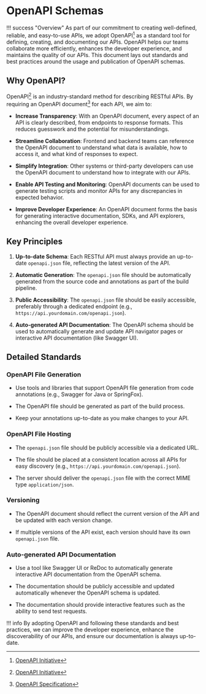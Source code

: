 # OpenAPI Schemas

!!! success "Overview"
    As part of our commitment to creating well-defined, reliable, and easy-to-use APIs, 
    we adopt OpenAPI[^1] as a standard tool for defining, creating, and documenting our 
    APIs. OpenAPI helps our teams collaborate more efficiently, enhances the developer 
    experience, and maintains the quality of our APIs. This document lays out standards 
    and best practices around the usage and publication of OpenAPI schemas.

## Why OpenAPI?

OpenAPI[^1] is an industry-standard method for describing RESTful APIs. By requiring an 
OpenAPI document[^2] for each API, we aim to:

- **Increase Transparency**: With an OpenAPI document, every aspect of an API is clearly
described, from endpoints to response formats. This reduces guesswork and the potential 
for misunderstandings.

- **Streamline Collaboration**: Frontend and backend teams can reference the OpenAPI 
document to understand what data is available, how to access it, and what kind of 
responses to expect. 

- **Simplify Integration**: Other systems or third-party developers can use the OpenAPI 
document to understand how to integrate with our APIs. 

- **Enable API Testing and Monitoring**: OpenAPI documents can be used to generate 
testing scripts and monitor APIs for any discrepancies in expected behavior.

- **Improve Developer Experience**: An OpenAPI document forms the basis for generating 
interactive documentation, SDKs, and API explorers, enhancing the overall developer 
experience.

## Key Principles

1. **Up-to-date Schema**: Each RESTful API must always provide an up-to-date 
`openapi.json` file, reflecting the latest version of the API. 

2. **Automatic Generation**: The `openapi.json` file should be automatically generated 
from the source code and annotations as part of the build pipeline.

3. **Public Accessibility**: The `openapi.json` file should be easily accessible, 
preferably through a dedicated endpoint (e.g., 
`https://api.yourdomain.com/openapi.json`).

4. **Auto-generated API Documentation**: The OpenAPI schema should be used to 
automatically generate and update API navigator pages or interactive API documentation 
(like Swagger UI).

## Detailed Standards

### OpenAPI File Generation

- Use tools and libraries that support OpenAPI file generation from code annotations 
(e.g., Swagger for Java or SpringFox). 

- The OpenAPI file should be generated as part of the build process. 

- Keep your annotations up-to-date as you make changes to your API.

### OpenAPI File Hosting

- The `openapi.json` file should be publicly accessible via a dedicated URL.

- The file should be placed at a consistent location across all APIs for easy discovery 
  (e.g., `https://api.yourdomain.com/openapi.json`).

- The server should deliver the `openapi.json` file with the correct MIME type 
`application/json`.

### Versioning

- The OpenAPI document should reflect the current version of the API and be updated with
each version change.

- If multiple versions of the API exist, each version should have its own `openapi.json`
file.

### Auto-generated API Documentation

- Use a tool like Swagger UI or ReDoc to automatically generate interactive API 
documentation from the OpenAPI schema.

- The documentation should be publicly accessible and updated automatically whenever the 
OpenAPI schema is updated.

- The documentation should provide interactive features such as the ability to send test
requests.

!!! info
    By adopting OpenAPI and following these standards and best practices, we can improve 
    the developer experience, enhance the discoverability of our APIs, and ensure our 
    documentation is always up-to-date.

[^1]: [OpenAPI Initiative](https://www.openapis.org/)
[^2]: [OpenAPI Specification](https://spec.openapis.org/oas/v3.1.0)
